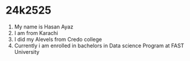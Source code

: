 # 24k2525
1. My name is Hasan Ayaz
2. I am from Karachi
3. I did my Alevels from Credo college
4. Currently i am enrolled in bachelors in Data science Program at FAST University

